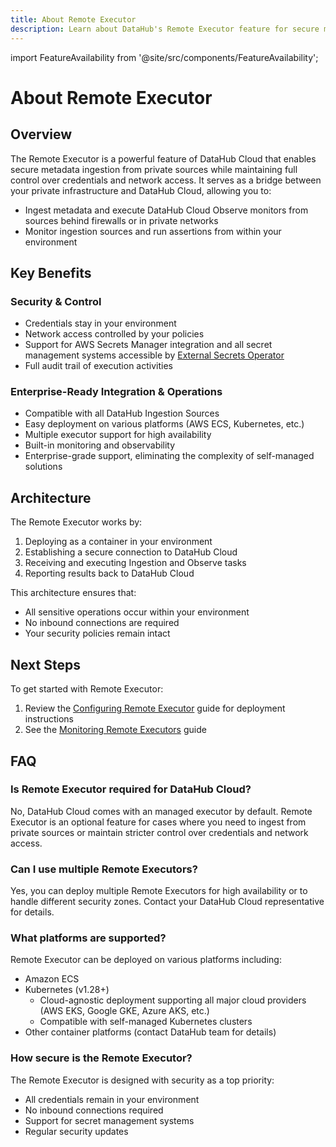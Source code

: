 ```yaml
---
title: About Remote Executor
description: Learn about DataHub's Remote Executor feature for secure metadata ingestion from private sources
---
```


import FeatureAvailability from '@site/src/components/FeatureAvailability';

# About Remote Executor

<FeatureAvailability saasOnly />

## Overview

The Remote Executor is a powerful feature of DataHub Cloud that enables secure metadata ingestion from private sources while maintaining full control over credentials and network access. It serves as a bridge between your private infrastructure and DataHub Cloud, allowing you to:

- Ingest metadata and execute DataHub Cloud Observe monitors from sources behind firewalls or in private networks
- Monitor ingestion sources and run assertions from within your environment

## Key Benefits

### Security & Control

- Credentials stay in your environment
- Network access controlled by your policies
- Support for AWS Secrets Manager integration and all secret management systems accessible by [External Secrets Operator](https://external-secrets.io/latest/provider/aws-secrets-manager/)
- Full audit trail of execution activities

### Enterprise-Ready Integration & Operations

- Compatible with all DataHub Ingestion Sources
- Easy deployment on various platforms (AWS ECS, Kubernetes, etc.)
- Multiple executor support for high availability
- Built-in monitoring and observability
- Enterprise-grade support, eliminating the complexity of self-managed solutions

## Architecture

The Remote Executor works by:

1. Deploying as a container in your environment
2. Establishing a secure connection to DataHub Cloud
3. Receiving and executing Ingestion and Observe tasks
4. Reporting results back to DataHub Cloud

This architecture ensures that:

- All sensitive operations occur within your environment
- No inbound connections are required
- Your security policies remain intact

## Next Steps

To get started with Remote Executor:

1. Review the [Configuring Remote Executor](../operator-guide/setting-up-remote-ingestion-executor.md) guide for deployment instructions
2. See the [Monitoring Remote Executors](monitoring.md) guide

## FAQ

### Is Remote Executor required for DataHub Cloud?

No, DataHub Cloud comes with an managed executor by default. Remote Executor is an optional feature for cases where you need to ingest from private sources or maintain stricter control over credentials and network access.

### Can I use multiple Remote Executors?

Yes, you can deploy multiple Remote Executors for high availability or to handle different security zones. Contact your DataHub Cloud representative for details.

### What platforms are supported?

Remote Executor can be deployed on various platforms including:

- Amazon ECS
- Kubernetes (v1.28+)
  - Cloud-agnostic deployment supporting all major cloud providers (AWS EKS, Google GKE, Azure AKS, etc.)
  - Compatible with self-managed Kubernetes clusters
- Other container platforms (contact DataHub team for details)

### How secure is the Remote Executor?

The Remote Executor is designed with security as a top priority:

- All credentials remain in your environment
- No inbound connections required
- Support for secret management systems
- Regular security updates
